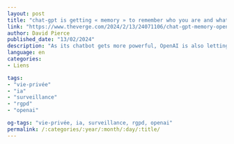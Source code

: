 ```yaml
---
layout: post
title: "chat-gpt is getting « memory » to remember who you are and what you like"
link: "https://www.theverge.com/2024/2/13/24071106/chat-gpt-memory-openai-ai-chatbot-history"
author: David Pierce
published_date: "13/02/2024"
description: "As its chatbot gets more powerful, OpenAI is also letting it get more personal. But it says users are still in control."
language: en
categories:
- Liens

tags:
- "vie-privée"
- "ia"
- "surveillance"
- "rgpd"
- "openai"

og-tags: "vie-privée, ia, surveillance, rgpd, openai"
permalink: /:categories/:year/:month/:day/:title/
---
```

